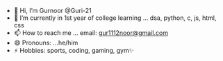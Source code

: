 - 👋 Hi, I’m Gurnoor @Guri-21
- 🌱 I’m currently in 1st year of college learning ... dsa, python, c, js, html, css
- 📫 How to reach me ... email: gur1112noor@gmail.com
- 😄 Pronouns: ...he/him
- ⚡ Hobbies: sports, coding, gaming, gym✨

<!---
Guri-21/Guri-21 is a ✨ special ✨ repository because its `README.md` (this file) appears on your GitHub profile.
You can click the Preview link to take a look at your changes.
--->
